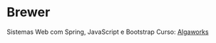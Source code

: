 # Brewer
  Sistemas Web com Spring, JavaScript e Bootstrap
  Curso: [Algaworks](http://www.algaworks.com)
